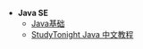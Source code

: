 * **Java SE**
    *   [Java基础](/coding/Java/java_base/README.md)
    *   [StudyTonight Java 中文教程](/coding/Java/java/README.md)
